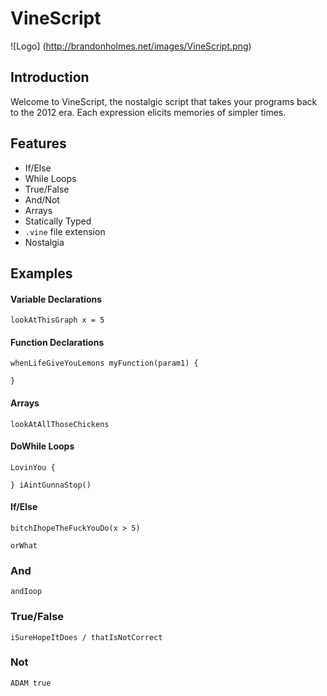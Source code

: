 # VineScript

![Logo]
(http://brandonholmes.net/images/VineScript.png)

## Introduction
Welcome to VineScript, the nostalgic script that takes your programs back to the 2012 era. Each expression elicits memories of simpler times.

## Features
* If/Else 
* While Loops
* True/False
* And/Not
* Arrays
* Statically Typed
* `.vine` file extension
* Nostalgia

## Examples

#### Variable Declarations
`lookAtThisGraph x = 5`

#### Function Declarations
```
whenLifeGiveYouLemons myFunction(param1) {

}   
```

#### Arrays
`lookAtAllThoseChickens`

#### DoWhile Loops
```
LovinYou {

} iAintGunnaStop()
```

#### If/Else
```
bitchIhopeTheFuckYouDo(x > 5)
  
orWhat
```

### And
`andIoop`

### True/False
`iSureHopeItDoes / thatIsNotCorrect`

### Not
`ADAM true`